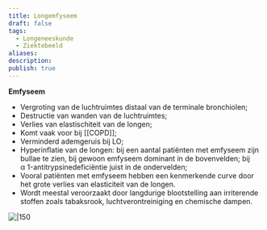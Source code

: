 ```yaml
---
title: Longemfyseem
draft: false
tags:
  - Longeneeskunde
  - Ziektebeeld
aliases: 
description: 
publish: true
---
```



**Emfyseem**
- Vergroting van de luchtruimtes distaal van de terminale bronchiolen;
- Destructie van wanden van de luchtruimtes;
- Verlies van elastischiteit van de longen;
- Komt vaak voor bij [[COPD]];
- Verminderd ademgeruis bij LO;
- Hyperinflatie van de longen: bij een aantal patiënten met emfyseem zijn bullae te zien, bij gewoon emfyseem dominant in de bovenvelden; bij α 1-antitrypsinedeficiëntie juist in de ondervelden;
- Vooral patiënten met emfyseem hebben een kenmerkende curve door het grote verlies van elasticiteit van de longen.
- Wordt meestal veroorzaakt door langdurige blootstelling aan irriterende stoffen zoals tabaksrook, luchtverontreiniging en chemische dampen.

![|150](https://i.imgur.com/9rtWZHg.png)
